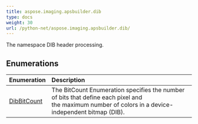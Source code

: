 ```yaml
---
title: aspose.imaging.apsbuilder.dib
type: docs
weight: 30
url: /python-net/aspose.imaging.apsbuilder.dib/
---
```



The namespace DIB header processing.

## **Enumerations**
|**Enumeration**|**Description**|
| :- | :- |
|[DibBitCount](/imaging/python-net/aspose.imaging.apsbuilder.dib/dibbitcount/)|The BitCount Enumeration specifies the number of bits that define each pixel and<br/>                the maximum number of colors in a device-independent bitmap (DIB).|
